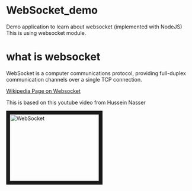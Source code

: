# WebSocket_demo
Demo application to learn about websocket (implemented with NodeJS)
This is using websocket module.

# what is websocket
WebSocket is a computer communications protocol, providing full-duplex communication channels over a single TCP connection.

[Wikipedia Page on Websocket](https://en.wikipedia.org/wiki/WebSocket#:~:text=WebSocket%20is%20a%20computer%20communications,WebSocket%20is%20distinct%20from%20HTTP.)

This is based on this youtube video from Hussein Nasser

<a href="https://www.youtube.com/embed/2Nt-ZrNP22A
" target="_blank"><img src="https://user-images.githubusercontent.com/67799618/91760082-9e4d2b00-ebca-11ea-99b8-afecf18974b7.png" 
alt="WebSocket" width="240" height="180" border="10" /></a>
